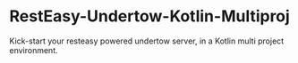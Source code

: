 # RestEasy-Undertow-Kotlin-Multiproj
Kick-start your resteasy powered undertow server, in a Kotlin multi project environment. 
